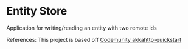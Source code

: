 # Entity Store

Application for writing/reading an entity with two remote ids

References:
This project is based off [Codemunity akkahttp-quickstart](https://github.com/Codemunity/akkahttp-quickstart)
